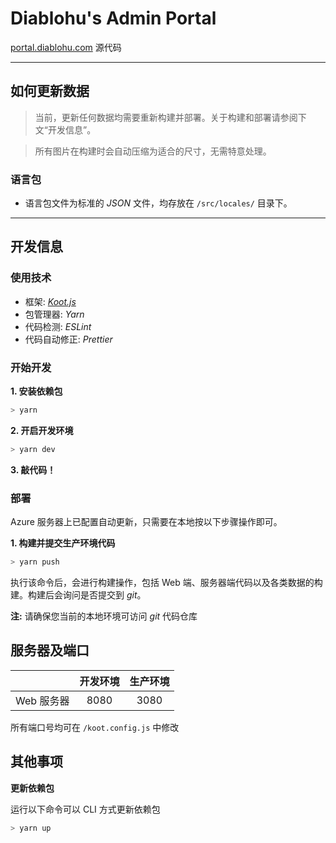 # Diablohu's Admin Portal

[portal.diablohu.com](https://portal.diablohu.com) 源代码

---

## 如何更新数据

> 当前，更新任何数据均需要重新构建并部署。关于构建和部署请参阅下文“开发信息”。

> 所有图片在构建时会自动压缩为适合的尺寸，无需特意处理。

### 语言包

-   语言包文件为标准的 _JSON_ 文件，均存放在 `/src/locales/` 目录下。

---

## 开发信息

### 使用技术

-   框架: [_Koot.js_](https://koot.js.org)
-   包管理器: _Yarn_
-   代码检测: _ESLint_
-   代码自动修正: _Prettier_

### 开始开发

**1. 安装依赖包**

```bash
> yarn
```

**2. 开启开发环境**

```bash
> yarn dev
```

**3. 敲代码！**

### 部署

Azure 服务器上已配置自动更新，只需要在本地按以下步骤操作即可。

**1. 构建并提交生产环境代码**

```bash
> yarn push
```

执行该命令后，会进行构建操作，包括 Web 端、服务器端代码以及各类数据的构建。构建后会询问是否提交到 _git_。

**注:** 请确保您当前的本地环境可访问 _git_ 代码仓库

## 服务器及端口

|            | 开发环境 | 生产环境 |
| :--------: | :------: | :------: |
| Web 服务器 |   8080   |   3080   |

所有端口号均可在 `/koot.config.js` 中修改

## 其他事项

**更新依赖包**

运行以下命令可以 CLI 方式更新依赖包

```bash
> yarn up
```

